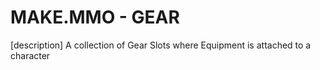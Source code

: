 # MAKE.MMO - GEAR

[description]
A collection of Gear Slots where Equipment is attached to a character

